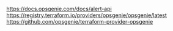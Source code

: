 https://docs.opsgenie.com/docs/alert-api
https://registry.terraform.io/providers/opsgenie/opsgenie/latest
https://github.com/opsgenie/terraform-provider-opsgenie
